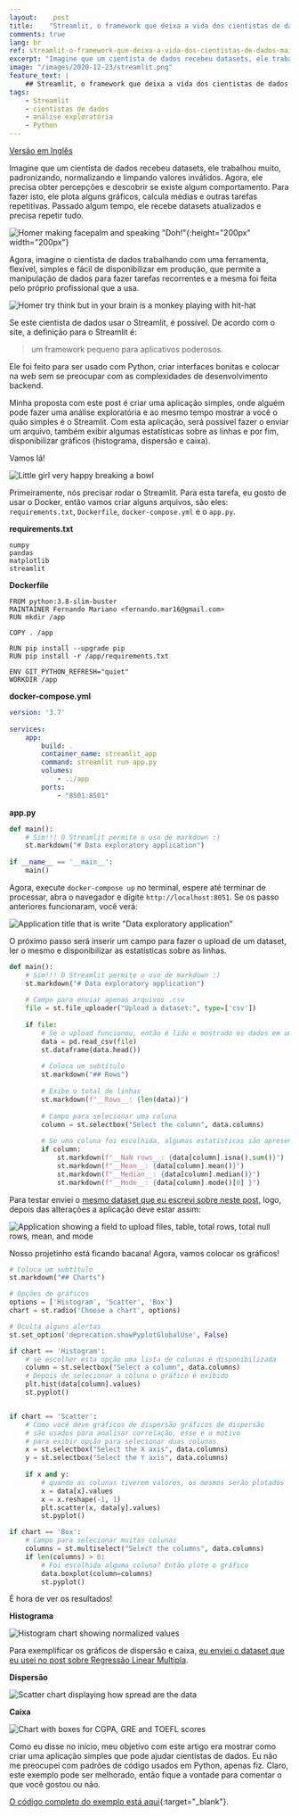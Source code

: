 ```yaml
---
layout:    post
title:    "Streamlit, o framework que deixa a vida dos cientistas de dados mais agradável"
comments: true
lang: br
ref: streamlit-o-framework-que-deixa-a-vida-dos-cientistas-de-dados-mais-agradavel
excerpt: "Imagine que um cientista de dados recebeu datasets, ele trabalhou muito, padronizando, normalizando e limpando valores inválidos. Agora, ele precisa obter percepções e descobrir se existe algum comportamento."
image: "/images/2020-12-23/streamlit.png"
feature_text: |
    ## Streamlit, o framework que deixa a vida dos cientistas de dados mais agradável
tags:
    - Streamlit
    - cientistas de dados
    - análise exploratória
    - Python
---
```


[Versão em Inglês]({{site.baseurl}}/2020/12/23/streamlit-a-framework-that-lets-datascients-life-more-beautiful)

Imagine que um cientista de dados recebeu datasets, ele trabalhou muito, padronizando, normalizando e limpando valores inválidos. Agora, ele precisa obter percepções e descobrir se existe algum comportamento. Para fazer isto, ele plota alguns gráficos, calcula médias e outras tarefas repetitivas. Passado algum tempo, ele recebe datasets atualizados e precisa repetir tudo.

![Homer making facepalm and speaking "Doh!"]({{site.baseurl}}/images/2020-12-23/doh.png){:height="200px" width="200px"}

Agora, imagine o cientista de dados trabalhando com uma ferramenta, flexível, simples e fácil de disponibilizar em produção, que permite a manipulação de dados para fazer tarefas recorrentes e a mesma foi feita pelo próprio profissional que a usa.

![Homer try think but in your brain is a monkey playing with hit-hat]({{site.baseurl}}/images/2020-12-23/homer_think.gif)

Se este cientista de dados usar o Streamlit, é possível. De acordo com o site, a definição para o Streamlit é: 

> um framework pequeno para aplicativos poderosos.

Ele foi feito para ser usado com Python, criar interfaces bonitas e colocar na web sem se preocupar com as complexidades de desenvolvimento backend.

Minha proposta com este post é criar uma aplicação simples, onde alguém pode fazer uma análise exploratória e ao mesmo tempo mostrar a você o quão simples é o Streamlit. Com esta aplicação, será possível fazer o enviar um arquivo, também exibir algumas estatísticas sobre as linhas e por fim, disponibilizar gráficos (histograma, dispersão e caixa).

Vamos lá!

![Little girl very happy breaking a bowl]({{site.baseurl}}/images/2020-12-23/girl_breaking_bowl.gif)

Primeiramente, nós precisar rodar o Streamlit. Para esta tarefa, eu gosto de usar o Docker, então vamos criar alguns arquivos, são eles: `requirements.txt`, `Dockerfile`, `docker-compose.yml` e o `app.py`.

__requirements.txt__
```
numpy
pandas
matplotlib
streamlit
```

__Dockerfile__
```
FROM python:3.8-slim-buster
MAINTAINER Fernando Mariano <fernando.mar16@gmail.com>
RUN mkdir /app
 
COPY . /app
 
RUN pip install --upgrade pip
RUN pip install -r /app/requirements.txt
    
ENV GIT_PYTHON_REFRESH="quiet"
WORKDIR /app
```
__docker-compose.yml__
```yml
version: '3.7'
 
services:
    app:
        build: .
        container_name: streamlit_app
        command: streamlit run app.py
        volumes:
            - .:/app
        ports:
            - "8501:8501"

```

__app.py__
```python
def main():
    # Sim!!! O Streamlit permite o uso de markdown :)
    st.markdown("# Data exploratory application")
 
if __name__ == '__main__':
    main()
```

Agora, execute `docker-compose up` no terminal, espere até terminar de processar, abra o navegador e digite `http://localhost:8051`. Se os passo anteriores funcionaram, você verá:

![Application title that is write "Data exploratory application"]({{site.baseurl}}/images/2020-12-23/streamlit1.png)

O próximo passo será inserir um campo para fazer o upload de um dataset, ler o mesmo e disponibilizar as estatísticas sobre as linhas.

```python
def main():
    # Sim!!! O Streamlit permite o uso de markdown :)
    st.markdown("# Data exploratory application")
 
    # Campo para enviar apenas arquivos .csv
    file = st.file_uploader("Upload a dataset:", type=['csv'])
 
    if file:
        # Se o upload funcionou, então é lido e mostrado os dados em um tabela
        data = pd.read_csv(file)
        st.dataframe(data.head())
 
        # Coloca um subtítulo
        st.markdown("## Rows")
        
        # Exibe o total de linhas
        st.markdown(f"__Rows__: {len(data)}")
	
        # Campo para selecionar uma coluna
        column = st.selectbox("Select the column", data.columns)
 
        # Se uma coluna foi escolhida, algumas estatísticas são apresentadas
        if column:    
            st.markdown(f"__NaN rows__: {data[column].isna().sum()}")
            st.markdown(f"__Mean__: {data[column].mean()}")
            st.markdown(f"__Median__: {data[column].median()}")	
            st.markdown(f"__Mode__: {data[column].mode()[0] }")
```

Para testar enviei o [mesmo dataset que eu escrevi sobre neste post]({{site.baseurl}}/2019/10/14/regressao-linear-simples), logo, depois das alterações a aplicação deve estar assim:

![Application showing a field to upload files, table, total rows, total null rows, mean, and mode]({{site.baseurl}}/images/2020-12-23/streamlit1.png)

Nosso projetinho está ficando bacana! Agora, vamos colocar os gráficos!

```python
# Coloca um subtítulo
st.markdown("## Charts")

# Opções de gráficos
options = ['Histogram', 'Scatter', 'Box']
chart = st.radio('Choose a chart', options)

# Oculta alguns alertas
st.set_option('deprecation.showPyplotGlobalUse', False)

if chart == 'Histogram':
    # se escolher esta opção uma lista de colunas é disponibilizada
    column = st.selectbox("Select a column", data.columns)
    # Depois de selecionar a coluna o gráfico é exibido 
    plt.hist(data[column].values)
    st.pyplot()


if chart == 'Scatter':
    # Como você deve gráficos de dispersão gráficos de dispersão 
    # são usados para analisar correlação, esse é o motivo
    # para exibir opção para selecionar duas colunas
    x = st.selectbox("Select the X axis", data.columns)
    y = st.selectbox("Select the Y axis", data.columns)
    
    if x and y:
        # quando as colunas tiverem valores, os mesmos serão plotados
        x = data[x].values
        x = x.reshape(-1, 1)
        plt.scatter(x, data[y].values)
        st.pyplot()

if chart == 'Box':
    # Campo para selecionar muitas colunas
    columns = st.multiselect("Select the columns", data.columns)            
    if len(columns) > 0:
        # Foi escolhida alguma coluna? Então plote o gráfico
        data.boxplot(column=columns)
        st.pyplot()
```

É hora de ver os resultados!

__Histograma__

![Histogram chart showing normalized values]({{site.baseurl}}/images/2020-12-23/histogram.png)

Para exemplificar os gráficos de dispersão e caixa, [eu enviei o dataset que eu usei no post sobre Regressão Linear Multipla]({{site.baseurl}}/2019/12/02/regressao-linear-multipla).

__Dispersão__

![Scatter chart displaying how spread are the data]({{site.baseurl}}/images/2020-12-23/scatter.png)

__Caixa__

![Chart with boxes for CGPA, GRE and TOEFL scores]({{site.baseurl}}/images/2020-12-23/box.png)

Como eu disse no início, meu objetivo com este artigo era mostrar como criar uma aplicação simples que pode ajudar cientistas de dados. Eu não me preocupei com padrões de código usados em Python, apenas fiz. Claro, este exemplo pode ser melhorado, então fique a vontade para comentar o que você gostou ou não.

[O código completo do exemplo está aqui](https://gist.github.com/fndomariano/ed4908e5cc77fc20b2d1f2b0fe0d7c23){:target="_blank"}.
